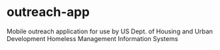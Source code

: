 outreach-app
============

Mobile outreach application for use by US Dept. of Housing and Urban Development Homeless Management Information Systems
